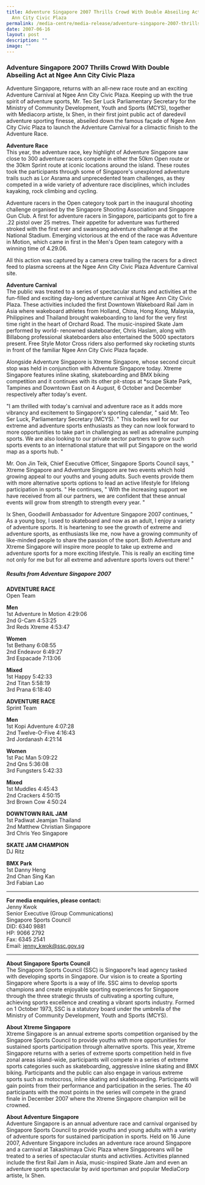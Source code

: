 ```yaml
---
title: Adventure Singapore 2007 Thrills Crowd With Double Abseiling Act at Ngee
  Ann City Civic Plaza
permalink: /media-centre/media-release/adventure-singapore-2007-thrills-crowd-with-double-abseiling-act-at/
date: 2007-06-16
layout: post
description: ""
image: ""
---
```

### **Adventure Singapore 2007 Thrills Crowd With Double Abseiling Act at Ngee Ann City Civic Plaza**

Adventure Singapore, returns with an all-new race route and an exciting Adventure Carnival at Ngee Ann City Civic Plaza. Keeping up with the true spirit of adventure sports, Mr. Teo Ser Luck Parliamentary Secretary for the Ministry of Community Development, Youth and Sports (MCYS), together with Mediacorp artiste, Ix Shen, in their first joint public act of daredevil adventure sporting finesse, abseiled down the famous façade of Ngee Ann City Civic Plaza to launch the Adventure Carnival for a climactic finish to the Adventure Race.

**Adventure Race**<br>
This year, the adventure race, key highlight of Adventure Singapore saw close to 300 adventure racers compete in either the 50km Open route or the 30km Sprint route at iconic locations around the island. These routes took the participants through some of Singapore's unexplored adventure trails such as Lor Asrama and unprecedented team challenges, as they competed in a wide variety of adventure race disciplines, which includes kayaking, rock climbing and cycling.

Adventure racers in the Open category took part in the inaugural shooting challenge organised by the Singapore Shooting Association and Singapore Gun Club. A first for adventure racers in Singapore, participants got to fire a .22 pistol over 25 metres. Their appetite for adventure was furthered stroked with the first ever and swansong adventure challenge at the National Stadium. Emerging victorious at the end of the race was Adventure in Motion, which came in first in the Men's Open team category with a winning time of 4.29.06.

All this action was captured by a camera crew trailing the racers for a direct feed to plasma screens at the Ngee Ann City Civic Plaza Adventure Carnival site.

**Adventure Carnival**<br>
The public was treated to a series of spectacular stunts and activities at the fun-filled and exciting day-long adventure carnival at Ngee Ann City Civic Plaza. These activities included the first Downtown Wakeboard Rail Jam in Asia where wakeboard athletes from Holland, China, Hong Kong, Malaysia, Philippines and Thailand brought wakeboarding to land for the very first time right in the heart of Orchard Road. The music-inspired Skate Jam performed by world- renowned skateboarder, Chris Haslam, along with Billabong professional skateboarders also entertained the 5000 spectators present. Free Style Motor Cross riders also performed sky rocketing stunts in front of the familiar Ngee Ann City Civic Plaza façade.

Alongside Adventure Singapore is Xtreme Singapore, whose second circuit stop was held in conjunction with Adventure Singapore today. Xtreme Singapore features inline skating, skateboarding and BMX biking competition and it continues with its other pit-stops at &ast;scape Skate Park, Tampines and Downtown East on 4 August, 6 October and December respectively after today's event.

"I am thrilled with today's carnival and adventure race as it adds more vibrancy and excitement to Singapore's sporting calendar, " said Mr. Teo Ser Luck, Parliamentary Secretary (MCYS). " This bodes well for our extreme and adventure sports enthusiasts as they can now look forward to more opportunities to take part in challenging as well as adrenaline pumping sports. We are also looking to our private sector partners to grow such sports events to an international stature that will put Singapore on the world map as a sports hub. "

Mr. Oon Jin Teik, Chief Executive Officer, Singapore Sports Council says, " Xtreme Singapore and Adventure Singapore are two events which hold growing appeal to our youths and young adults. Such events provide them with more alternative sports options to lead an active lifestyle for lifelong participation in sports. " He continues, " With the increasing support we have received from all our partners, we are confident that these annual events will grow from strength to strength every year. "

Ix Shen, Goodwill Ambassador for Adventure Singapore 2007 continues, " As a young boy, I used to skateboard and now as an adult, I enjoy a variety of adventure sports. It is heartening to see the growth of extreme and adventure sports, as enthusiasts like me, now have a growing community of like-minded people to share the passion of the sport. Both Adventure and Xtreme Singapore will inspire more people to take up extreme and adventure sports for a more exciting lifestyle. This is really an exciting time not only for me but for all extreme and adventure sports lovers out there! "


##### **Results from Adventure Singapore 2007**

**ADVENTURE RACE**<br>
Open Team

**Men**
<br>
1st Adventure In Motion 4:29:06
<br>
2nd G-Cam 4:53:25
<br>
3rd Reds Xtreme 4:53:47

**Women**
<br>
1st Bethany 6:08:55
<br>
2nd Endeavor 6:49:27
<br>
3rd Espacade 7:13:06

**Mixed**
<br>
1st Happy 5:42:33
<br>
2nd Titan 5:58:19
<br>
3rd Prana 6:18:40

**ADVENTURE RACE**<br>
Sprint Team

**Men**
<br>
1st Kopi Adventure 4:07:28
<br>
2nd Twelve-O-Five 4:16:43
<br>
3rd Jordanash 4:21:14

**Women**
<br>
1st Pac Man 5:09:22
<br>
2nd Qns 5:36:08
<br>
3rd Fungsters 5:42:33

**Mixed**
<br>
1st Muddles 4:45:43
<br>
2nd Crackers 4:50:15
<br>
3rd Brown Cow 4:50:24


**DOWNTOWN RAIL JAM**<br>
1st Padiwat Jeamjan Thailand
<br>
2nd Matthew Christian Singapore
<br>
3rd Chris Yeo Singapore

**SKATE JAM CHAMPION**<br> 
DJ Ritz

**BMX Park**<br>
1st Danny Heng
<br>
2nd Chan Sing Kan
<br>
3rd Fabian Lao


---

**For media enquiries, please contact:**
<br>
Jenny Kwok
<br>
Senior Executive (Group Communications)
<br>
Singapore Sports Council
<br>
DID: 6340 9881
<br>
HP: 9066 2792
<br>
Fax: 6345 2541
<br>
Email: [jenny_kwok@ssc.gov.sg](mailto:jenny_kwok@ssc.gov.sg)

---

**About Singapore Sports Council**
<br>
The Singapore Sports Council (SSC) is Singapore?s lead agency tasked with developing sports in Singapore. Our vision is to create a Sporting Singapore where Sports is a way of life. SSC aims to develop sports champions and create enjoyable sporting experiences for Singapore through the three strategic thrusts of cultivating a sporting culture, achieving sports excellence and creating a vibrant sports industry. Formed on 1 October 1973, SSC is a statutory board under the umbrella of the Ministry of Community Development, Youth and Sports (MCYS).

**About Xtreme Singapore**
<br>
Xtreme Singapore is an annual extreme sports competition organised by the Singapore Sports Council to provide youths with more opportunities for sustained sports participation through alternative sports. This year, Xtreme Singapore returns with a series of extreme sports competition held in five zonal areas island-wide, participants will compete in a series of extreme sports categories such as skateboarding, aggressive inline skating and BMX biking. Participants and the public can also engage in various extreme sports such as motocross, inline skating and skateboarding. Participants will gain points from their performance and participation in the series. The 40 participants with the most points in the series will compete in the grand finale in December 2007 where the Xtreme Singapore champion will be crowned.

**About Adventure Singapore**
<br>
Adventure Singapore is an annual adventure race and carnival organised by Singapore Sports Council to provide youths and young adults with a variety of adventure sports for sustained participation in sports. Held on 16 June 2007, Adventure Singapore includes an adventure race around Singapore and a carnival at Takashimaya Civic Plaza where Singaporeans will be treated to a series of spectacular stunts and activities. Activities planned include the first Rail Jam in Asia, music-inspired Skate Jam and even an adventure sports spectacular by avid sportsman and popular MediaCorp artiste, Ix Shen.